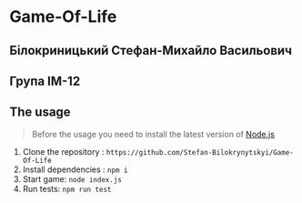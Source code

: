 # Game-Of-Life
## Білокриницький Стефан-Михайло Васильович
## Група ІМ-12
## The usage
> Before the usage you need to install the latest version of [Node.js](https://nodejs.org/en/download/)
1. Clone the repository : ```https://github.com/Stefan-Bilokrynytskyi/Game-Of-Life```
2. Install dependencies : ```npm i```
3. Start game: ```node index.js```
4. Run tests: ```npm run test```
